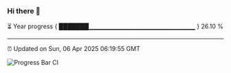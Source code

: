 ### Hi there 👋

⏳ Year progress { ███████▁▁▁▁▁▁▁▁▁▁▁▁▁▁▁▁▁▁▁▁▁▁▁ } 26.10 %

---

⏰ Updated on Sun, 06 Apr 2025 06:19:55 GMT

![Progress Bar CI](https://github.com/liununu/liununu/workflows/Progress%20Bar%20CI/badge.svg)
